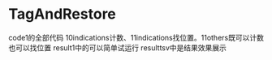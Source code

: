 # TagAndRestore
code1的全部代码
10indications计数、11indications找位置。11others既可以计数也可以找位置
result1中的可以简单试运行
resulttsv中是结果效果展示
